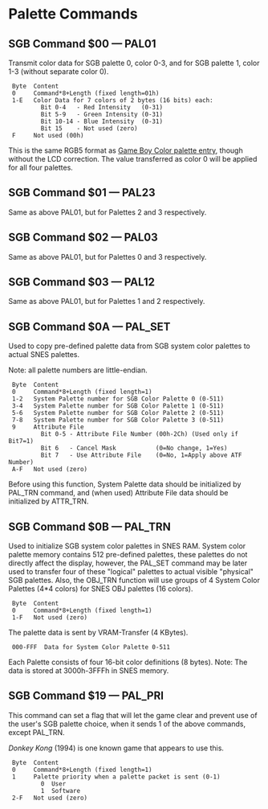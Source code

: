 # Palette Commands

## SGB Command $00 — PAL01

Transmit color data for SGB palette 0, color 0-3, and for SGB palette 1,
color 1-3 (without separate color 0).

```
 Byte  Content
 0     Command*8+Length (fixed length=01h)
 1-E   Color Data for 7 colors of 2 bytes (16 bits) each:
         Bit 0-4   - Red Intensity   (0-31)
         Bit 5-9   - Green Intensity (0-31)
         Bit 10-14 - Blue Intensity  (0-31)
         Bit 15    - Not used (zero)
 F     Not used (00h)
```

This is the same RGB5 format as [Game Boy Color palette
entry](<#LCD Color Palettes (CGB only)>), though
without the LCD correction. The value transferred as color 0 will be
applied for all four palettes.

## SGB Command $01 — PAL23

Same as above PAL01, but for Palettes 2 and 3 respectively.

## SGB Command $02 — PAL03

Same as above PAL01, but for Palettes 0 and 3 respectively.

## SGB Command $03 — PAL12

Same as above PAL01, but for Palettes 1 and 2 respectively.

## SGB Command $0A — PAL_SET

Used to copy pre-defined palette data from SGB system color palettes to
actual SNES palettes.

Note: all palette numbers are little-endian.

```
 Byte  Content
 0     Command*8+Length (fixed length=1)
 1-2   System Palette number for SGB Color Palette 0 (0-511)
 3-4   System Palette number for SGB Color Palette 1 (0-511)
 5-6   System Palette number for SGB Color Palette 2 (0-511)
 7-8   System Palette number for SGB Color Palette 3 (0-511)
 9     Attribute File
         Bit 0-5 - Attribute File Number (00h-2Ch) (Used only if Bit7=1)
         Bit 6   - Cancel Mask           (0=No change, 1=Yes)
         Bit 7   - Use Attribute File    (0=No, 1=Apply above ATF Number)
 A-F   Not used (zero)
```

Before using this function, System Palette data should be initialized by
PAL_TRN command, and (when used) Attribute File data should be
initialized by ATTR_TRN.

## SGB Command $0B — PAL_TRN

Used to initialize SGB system color palettes in SNES RAM. System color
palette memory contains 512 pre-defined palettes, these palettes do not
directly affect the display, however, the PAL_SET command may be later
used to transfer four of these "logical" palettes to actual visible
"physical" SGB palettes. Also, the OBJ_TRN function will use groups
of 4 System Color Palettes (4\*4 colors) for SNES OBJ palettes (16
colors).

```
 Byte  Content
 0     Command*8+Length (fixed length=1)
 1-F   Not used (zero)
```

The palette data is sent by VRAM-Transfer (4 KBytes).

```
 000-FFF  Data for System Color Palette 0-511
```

Each Palette consists of four 16-bit color definitions (8 bytes). Note:
The data is stored at 3000h-3FFFh in SNES memory.

## SGB Command $19 — PAL_PRI

This command can set a flag that will let the game clear and prevent use of 
the user's SGB palette choice, when it sends 1 of the above commands, except 
PAL_TRN.

_Donkey Kong_ (1994) is one known game that appears to use this.

```
 Byte  Content
 0     Command*8+Length (fixed length=1)
 1     Palette priority when a palette packet is sent (0-1)
         0  User
         1  Software
 2-F   Not used (zero)
```
